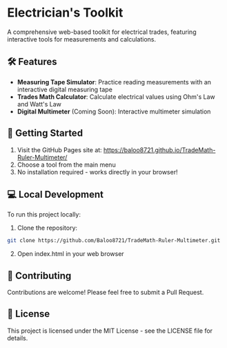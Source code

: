 # Electrician's Toolkit

A comprehensive web-based toolkit for electrical trades, featuring interactive tools for measurements and calculations.

## 🛠️ Features

- **Measuring Tape Simulator**: Practice reading measurements with an interactive digital measuring tape
- **Trades Math Calculator**: Calculate electrical values using Ohm's Law and Watt's Law
- **Digital Multimeter** (Coming Soon): Interactive multimeter simulation

## 🚀 Getting Started

1. Visit the GitHub Pages site at: https://baloo8721.github.io/TradeMath-Ruler-Multimeter/
2. Choose a tool from the main menu
3. No installation required - works directly in your browser!

## 💻 Local Development

To run this project locally:

1. Clone the repository:
```bash
git clone https://github.com/Baloo8721/TradeMath-Ruler-Multimeter.git
```

2. Open index.html in your web browser

## 🤝 Contributing

Contributions are welcome! Please feel free to submit a Pull Request.

## 📝 License

This project is licensed under the MIT License - see the LICENSE file for details.

